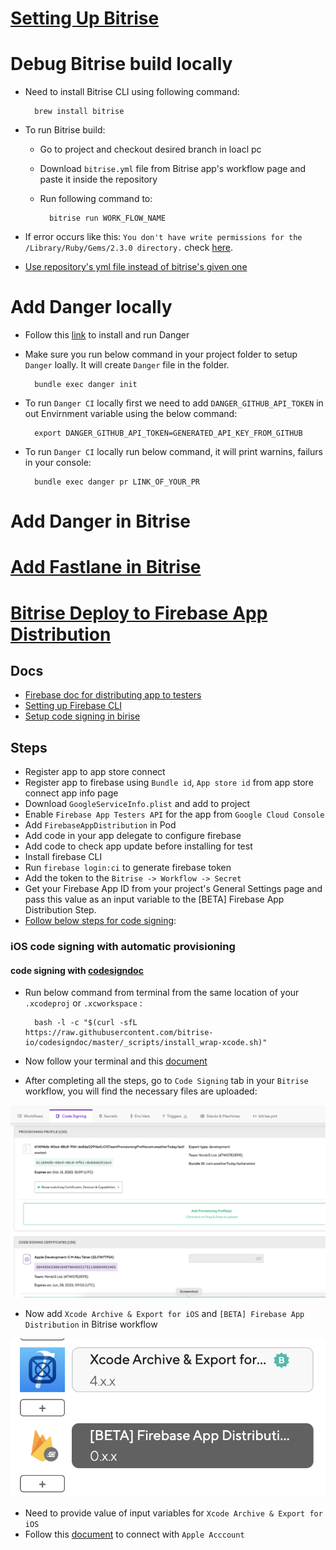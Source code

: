 # [Setting Up Bitrise](https://devcenter.bitrise.io/en/getting-started/getting-started-with-ios-apps.html)

# Debug Bitrise build locally
- Need to install Bitrise CLI using following command:

		brew install bitrise
- To run Bitrise build:
	- Go to project and checkout desired branch in loacl pc
	- Download `bitrise.yml` file from Bitrise app's workflow page and paste it inside the repository
	- Run following command to:
	
			bitrise run WORK_FLOW_NAME

- If error occurs like this: `You don't have write permissions for the /Library/Ruby/Gems/2.3.0 directory.` check [here](https://stackoverflow.com/a/53949737/4245112).
- [Use repository's yml file instead of bitrise's given one](https://www.youtube.com/watch?v=cpdoJ7wjiJY&list=PLbKJc0NMPDrBwlTzcBYbwJZDKIwyYRODG&index=5)

# Add Danger locally
- Follow this [link](https://blog.bitrise.io/post/danger-danger-uh-that-is-using-danger-with-bitrise) to install and run Danger
- Make sure you run below command in your project folder to setup `Danger` loally. It will create `Danger` file in the folder.

		bundle exec danger init
- To run `Danger CI` locally first we need to add `DANGER_GITHUB_API_TOKEN` in out Envirnment variable using the below command:

		export DANGER_GITHUB_API_TOKEN=GENERATED_API_KEY_FROM_GITHUB
- To run `Danger CI` locally run below command, it will print warnins, failurs in your console:

		bundle exec danger pr LINK_OF_YOUR_PR


# Add Danger in Bitrise
# [Add Fastlane in Bitrise](https://support.bitrise.io/hc/en-us/articles/4413047188625)

# [Bitrise Deploy to Firebase App Distribution](https://devcenter.bitrise.io/en/steps-and-workflows/workflow-recipes-for-ios-apps/-ios--deploy-to-firebase-app-distribution.html)

## Docs
- [Firebase doc for distributing app to testers](https://firebase.google.com/docs/app-distribution/set-up-alerts?authuser=0&platform=ios)
- [Setting up Firebase CLI](https://firebase.google.com/docs/cli#install-cli-mac-linux)
- [Setup code signing in birise](https://devcenter.bitrise.io/en/code-signing/ios-code-signing.html)

## Steps

- Register app to app store connect
- Register app to firebase using `Bundle id`, `App store id` from app store connect app info page
- Download `GoogleServiceInfo.plist` and add to project
- Enable `Firebase App Testers API` for the app from `Google Cloud Console`
- Add `FirebaseAppDistribution` in Pod
- Add code in your app delegate to configure firebase
- Add code to check app update before installing for test
- Install firebase CLI
- Run `firebase login:ci` to generate firebase token
- Add the token to the `Bitrise -> Workflow -> Secret`
- Get your Firebase App ID from your project's General Settings page and pass this value as an input variable to the [BETA] Firebase App Distribution Step.
- [Follow below steps for code signing](https://devcenter.bitrise.io/en/code-signing/ios-code-signing/managing-ios-code-signing-files---automatic-provisioning.html):


### iOS code signing with automatic provisioning
#### code signing with [codesigndoc](https://devcenter.bitrise.io/en/code-signing/ios-code-signing/collecting-and-exporting-code-signing-files-with-codesigndoc.html#collecting-and-uploading-the-files-with-codesigndoc)

- Run below command from terminal from the same location of your `.xcodeproj` or `.xcworkspace` :

		bash -l -c "$(curl -sfL https://raw.githubusercontent.com/bitrise-io/codesigndoc/master/_scripts/install_wrap-xcode.sh)"  

- Now follow your terminal and this [document](https://devcenter.bitrise.io/en/code-signing/ios-code-signing/collecting-and-exporting-code-signing-files-with-codesigndoc.html#collecting-and-uploading-the-files-with-codesigndoc)

- After completing all the steps, go to `Code Signing` tab in your `Bitrise` workflow, you will find the necessary files are uploaded:

<img src="screen_shots_bitrise/public/15.bitrise_code_signing.png" alt="code signing"/>

- Now add `Xcode Archive & Export for iOS` and `[BETA] Firebase App Distribution` in Bitrise workflow

<img src="screen_shots_bitrise/public/16.bitrise_xcarchive_firebase.png" alt="16.bitrise_xcarchive_firebase"/>

- Need to provide value of input variables for `Xcode Archive & Export for iOS`
- Follow this [document](https://devcenter.bitrise.io/en/accounts/connecting-to-services/connecting-to-an-apple-service-with-apple-id.html) to connect with `Apple Acccount`



















